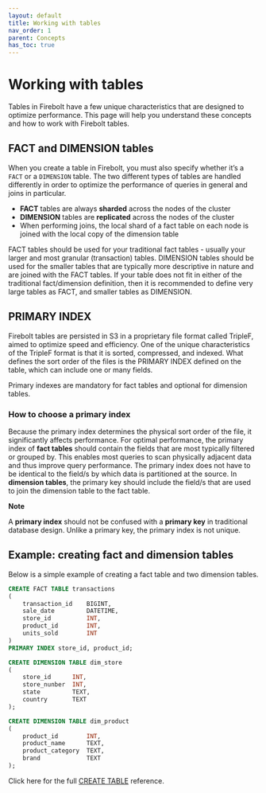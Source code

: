```yaml
---
layout: default
title: Working with tables
nav_order: 1
parent: Concepts
has_toc: true
---
```

# Working with tables

Tables in Firebolt have a few unique characteristics that are designed to optimize performance. This page will help you understand these concepts and how to work with Firebolt tables.

## FACT and DIMENSION tables

When you create a table in Firebolt, you must also specify whether it’s a `FACT` or a `DIMENSION` table. The two different types of tables are handled differently in order to optimize the performance of queries in general and joins in particular.

* **FACT** tables are always **sharded** across the nodes of the cluster
* **DIMENSION** tables are **replicated** across the nodes of the cluster
* When performing joins, the local shard of a fact table on each node is joined with the local copy of the dimension table

FACT tables should be used for your traditional fact tables - usually your larger and most granular (transaction) tables. DIMENSION tables should be used for the smaller tables that are typically more descriptive in nature and are joined with the FACT tables. If your table does not fit in either of the traditional fact/dimension definition, then it is recommended to define very large tables as FACT, and smaller tables as DIMENSION.

## PRIMARY INDEX

Firebolt tables are persisted in S3 in a proprietary file format called TripleF, aimed to optimize speed and efficiency. One of the unique characteristics of the TripleF format is that it is sorted, compressed, and indexed. What defines the sort order of the files is the PRIMARY INDEX defined on the table, which can include one or many fields.

Primary indexes are mandatory for fact tables and optional for dimension tables.

### How to choose a primary index

Because the primary index determines the physical sort order of the file, it significantly affects performance. For optimal performance, the primary index of **fact tables** should contain the fields that are most typically filtered or grouped by. This enables most queries to scan physically adjacent data and thus improve query performance. The primary index does not have to be identical to the field/s by which data is partitioned at the source. In **dimension tables**, the primary key should include the field/s that are used to join the dimension table to the fact table.

**Note**


A **primary index** should not be confused with a **primary key** in traditional database design. Unlike a primary key, the primary index is not unique.


## Example: creating fact and dimension tables

Below is a simple example of creating a fact table and two dimension tables.

```sql
CREATE FACT TABLE transactions
(
    transaction_id    BIGINT,
    sale_date         DATETIME,
    store_id          INT,
    product_id        INT,
    units_sold        INT
)
PRIMARY INDEX store_id, product_id;

CREATE DIMENSION TABLE dim_store
(
    store_id      INT,
    store_nunber  INT,
    state         TEXT,
    country       TEXT
);

CREATE DIMENSION TABLE dim_product
(
    product_id        INT,
    product_name      TEXT,
    product_category  TEXT,
    brand             TEXT
);
```

Click here for the full [CREATE TABLE](../sql-reference/commands/ddl-commands.md#create-fact-dimension-table) reference.
